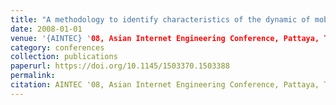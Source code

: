 ```yaml
---
title: "A methodology to identify characteristics of the dynamic of mobile networks"
date: 2008-01-01
venue: '{AINTEC} '08, Asian Internet Engineering Conference, Pattaya, Thailand, November 18-20, 2008, Proceedings'
category: conferences
collection: publications
paperurl: https://doi.org/10.1145/1503370.1503388
permalink: 
citation: AINTEC '08, Asian Internet Engineering Conference, Pattaya, Thailand, November 18-20, 2008, Proceedings.
---
```

